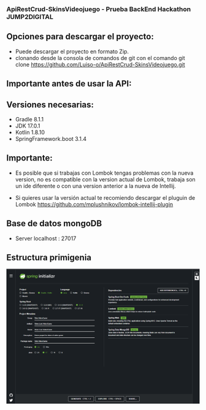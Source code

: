 ### ApiRestCrud-SkinsVideojuego - Prueba BackEnd Hackathon JUMP2DIGITAL

## Opciones para descargar el proyecto:
-  Puede descargar el proyecto en formato Zip.
-  clonando desde la consola de comandos de git con el comando git clone https://github.com/Luiso-o/ApiRestCrud-SkinsVideojuego.git

## Importante antes de usar la API:

## Versiones necesarias:
- Gradle 8.1.1
- JDK 17.0.1
- Kotlin 1.8.10
- SpringFramework.boot 3.1.4

## Importante:
- Es posible que si trabajas con Lombok tengas problemas con la nueva version, no es compatible
  con la version actual de Lombok, trabaja son un ide diferente o con una version anterior a la
  nueva de Intellij.

- Si quieres usar la versión actual te recomiendo descargar el pluguin de Lombok https://github.com/mplushnikov/lombok-intellij-plugin 

## Base de datos mongoDB
- Server localhost : 27017

## Estructura primigenia
![Estructura.png](images/estructura.png)
